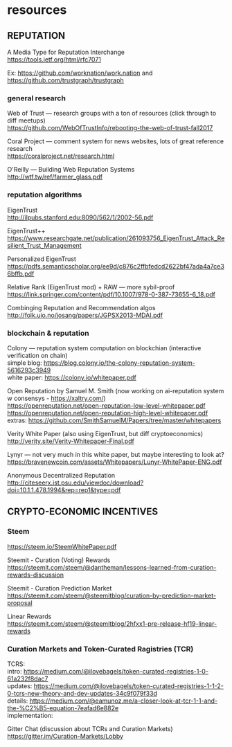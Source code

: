 # resources

## REPUTATION

A Media Type for Reputation Interchange  
https://tools.ietf.org/html/rfc7071  

Ex: https://github.com/worknation/work.nation  and https://github.com/trustgraph/trustgraph  

### general research

Web of Trust — research groups with a ton of resources (click through to diff meetups)    
https://github.com/WebOfTrustInfo/rebooting-the-web-of-trust-fall2017  

Coral Project — comment system for news websites, lots of great reference research  
https://coralproject.net/research.html  

O'Reilly — Building Web Reputation Systems  
http://wtf.tw/ref/farmer_glass.pdf  


### reputation algorithms

EigenTrust  
http://ilpubs.stanford.edu:8090/562/1/2002-56.pdf  

EigenTrust++  
https://www.researchgate.net/publication/261093756_EigenTrust_Attack_Resilient_Trust_Management  

Personalized EigenTrust  
https://pdfs.semanticscholar.org/ee9d/c876c2ffbfedcd2622bf47ada4a7ce36bffb.pdf  

Relative Rank (EigenTrust mod) + RAW — more sybil-proof    
https://link.springer.com/content/pdf/10.1007/978-0-387-73655-6_18.pdf  

Combinging Reputation and Recommendation algos  
http://folk.uio.no/josang/papers/JGPSX2013-MDAI.pdf  

### blockchain & reputation

Colony — reputation system computation on blockchian (interactive verification on chain)  
simple blog: https://blog.colony.io/the-colony-reputation-system-5616293c3949  
white paper: https://colony.io/whitepaper.pdf  

Open Reputation by Samuel M. Smith (now working on ai-reputation system w consensys - https://xaltry.com/)  
https://openreputation.net/open-reputation-low-level-whitepaper.pdf  
https://openreputation.net/open-reputation-high-level-whitepaper.pdf  
extras: https://github.com/SmithSamuelM/Papers/tree/master/whitepapers  

Verity White Paper (also using EigenTrust, but diff cryptoeconomics)  
http://verity.site/Verity-Whitepaper-Final.pdf  

Lynyr — not very much in this white paper, but maybe interesting to look at?  
https://bravenewcoin.com/assets/Whitepapers/Lunyr-WhitePaper-ENG.pdf  

Anonymous Decentralized Reputation  
http://citeseerx.ist.psu.edu/viewdoc/download?doi=10.1.1.478.1994&rep=rep1&type=pdf  

## CRYPTO-ECONOMIC INCENTIVES  

### Steem  
https://steem.io/SteemWhitePaper.pdf  

Steemit - Curation (Voting) Rewards  
https://steemit.com/steem/@dantheman/lessons-learned-from-curation-rewards-discussion  

Steemit - Curation Prediction Market   
https://steemit.com/steem/@steemitblog/curation-by-prediction-market-proposal  

Linear Rewards  
https://steemit.com/steem/@steemitblog/2hfxx1-pre-release-hf19-linear-rewards  

### Curation Markets and Token-Curated Ragistries (TCR)

TCRS:  
intro: https://medium.com/@ilovebagels/token-curated-registries-1-0-61a232f8dac7  
updates:  https://medium.com/@ilovebagels/token-curated-registries-1-1-2-0-tcrs-new-theory-and-dev-updates-34c9f079f33d  
details: https://medium.com/@eamunoz.me/a-closer-look-at-tcr-1-1-and-the-%C2%B5-equation-7eafad6e882e  
implementation:  

Gitter Chat (discussion about TCRs and Curation Markets)  
https://gitter.im/Curation-Markets/Lobby




